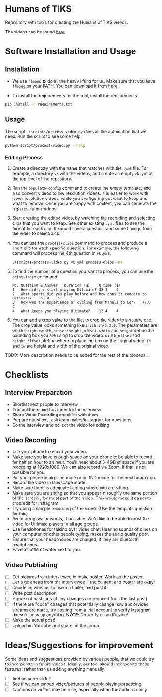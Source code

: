 # Humans of TIKS

Repository with tools for creating the Humans of TIKS videos.

The videos can be found [here](https://www.youtube.com/playlist?list=PLo98-81j1ocKx7DsxOYNavJx9vmcL0oWx).

# Software Installation and Usage

## Installation

-   We use `ffmpeg` to do all the heavy lifting for us. Make sure that you have
    `ffmpeg` on your PATH. You can download it from
    [here](https://www.ffmpeg.org/download.html)

-   To install the requirements for the tool, install the requirements.

```sh
pip install -r requirements.txt
```

## Usage

The script `./scripts/process-video.py` does all the automation that we need.
Run the script to see some help.

```sh
python script/process-video.py --help
```

### Editing Process

1. Create a directory with the name that matches with the `.yml` file. For
   example, a directory `vk` with the videos, and create an empty `vk.yml` at
   the top level of the repository.

1. Run the `populate-config` command to create the empty template, and also
   convert videos to low resolution videos. It is easier to work with lower
   resolution videos, while you are figuring out what to keep and what to
   remove. Once you are happy with content, you can generate the high resolution
   videos.

1. Start creating the edited video, by watching the recording and selecting
   clips that you want to keep. See other existing `.yml` files to see the
   format for each clip. It should have a question, and some timings from the
   video to select/pick.

1. You can use the `process-clips` command to process and produce a short clip
   for each specific question. For example, the following command will process
   the 4th question in `vk.yml`.

    ```sh
    ./scripts/process-video.py vk.yml process-clips -n4
    ```

1. To find the number of a question you want to process, you can use the
   `print-index` command.

    ```tsv
    No.	Question & Answer	Duration (s)	Q time (s)
    1	How did you start playing Ultimate?	33.1	4
    2	What sports did you play before and how does it compare to Ultimate?	63.9	5
    3	How was the experience of cycling from Manali to Leh?	77.6	4
    4	What keeps you playing Ultimate?	13.4	4
    ```

1. You can add a crop value to the file, to crop the video to a square one. The
   crop value looks something like `ih:ih:ih/3.2:0`. The parameters are
   `width:height:width_offset:height_offset`. `width` and `height` define the
   bounding box you are using to crop the video. `width_offset` and
   `height_offset`, define where to place the box on the original video. `ih`
   and `iw` are height and width of the original video.
   

TODO: More description needs to be added for the rest of the process...

# Checklists

## Interview Preparation

-   Shortlist next people to interview
-   Contact them and fix a time for the interview
-   Share Video Recording checklist with them
-   Prepare questions, ask team mates/instagram for questions
-   Do the interview and collect the video for editing

## Video Recording

-   Use your phone to record your video.
-   Make sure you have enough space on your phone to be able to record for half
    an hour to an hour. You'll need about 3-4GB of space if you are recording at
    1920x1080. We can also record via Zoom, if that is not possible for you.
-   Put your phone in airplane more or in DND mode for the next hour or so.
-   Record the video in landscape mode.
-   Make sure there is adequate lighting where you are sitting.
-   Make sure you are sitting so that you appear in roughly the same portion of
    the screen , for most part of the video. This would make it easier to
    crop/edit for Instagram.
-   Try doing a sample recording of the video. (Use the template question for
    this)
-   Avoid using swear words, if possible. We'd like to be able to post the video
    for Ultimate players in all age groups.
-   Use headphones for talking over video chat. Hearing sounds of pings on your
    computer, or other people typing, makes the audio quality poor.
-   Ensure that your headphones are charged, if they are bluetooth headphones.
-   Have a bottle of water next to you.

## Video Publishing

-   [ ] Get pictures from interviewee to make poster. Work on the poster.
-   [ ] Get a go ahead from the interviewee if the content and poster are okay!
-   [ ] Decide on whether to make a trailer, and post it.
-   [ ] Write post description
-   [ ] Figure out hashtags (if any changes are required from the last post)
-   [ ] If there are "code" changes that potentially change how audio/video
        streams are made, try posting from a trial account to verify Instagram
        doesn't mess up anything. **NOTE**: Do verify on an iDevice!
-   [ ] Make the actual post!
-   [ ] Upload on YouTube and share on the group.

# Ideas/Suggestions for improvement

Some ideas and suggestions provided by various people, that we could try to
incorporate in future videos. Ideally, our tool should incorporate these
features, rather than us adding anything manually.

-   [ ] Add an outro slide?
-   [ ] See if we can embed video/pictures of people playing/practicing
-   [ ] Captions on videos may be nice, especially when the audio is noisy.
